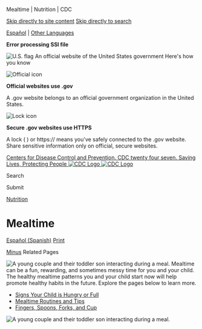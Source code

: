 





















Mealtime \| Nutrition \| CDC
 










 






 











 




[Skip directly to site content](#content)
[Skip directly to search](#headerSearch)


[Español](/spanish/) \| 
[Other Languages](https://wwwn.cdc.gov/pubs/other-languages/)

**Error processing SSI file**  



![U.S. flag](/TemplatePackage/4.0/assets/imgs/uswds/us_flag_small.png)
An official website of the United States government Here's how you know 



![Official icon](/TemplatePackage/4.0/assets/imgs/uswds/icon-dot-gov.svg)



**Official websites use .gov**


A .gov website belongs to an official government organization in the United States.







![Lock icon](/TemplatePackage/4.0/assets/imgs/uswds/icon-https.svg)



**Secure .gov websites use HTTPS**


A lock (  ) or https:// means you've safely connected to the .gov website. Share sensitive information only on official, secure websites.








 



[Centers for Disease Control and Prevention. CDC twenty four seven. Saving Lives, Protecting People
![CDC Logo](/TemplatePackage/4.0/assets/imgs/logo/logo-notext.svg)
![CDC Logo](/TemplatePackage/4.0/assets/imgs/logo/logo-notext.svg)](https://www.cdc.gov/)





Search









Submit


















 [Nutrition](/nutrition/php/about/index.html)










 











Mealtime
========

 
[Español (Spanish)](/nutrition/infantandtoddlernutrition/mealtime/index-es.html) [Print](#print)



[Minus](#collapse_25936627fc3d544f8)
Related Pages




![A young couple and their toddler son interacting during a meal.](/nutrition/infantandtoddlernutrition/images/mealtime.jpg?_=77929 "mealtime")
Mealtime can be a fun, rewarding, and sometimes messy time for you and your child. The healthy mealtime patterns you and your child start now will help promote healthy habits in the future. Explore the pages below to learn more.


* [Signs Your Child is Hungry or Full](/nutrition/infantandtoddlernutrition/mealtime/signs-your-child-is-hungry-or-full.html)
* [Mealtime Routines and Tips](/nutrition/infantandtoddlernutrition/mealtime/mealtime-routines-and-tips.html)
* [Fingers, Spoons, Forks, and Cup](/nutrition/infantandtoddlernutrition/mealtime/fingers-spoons-forks-cups.html)


![A young couple and their toddler son interacting during a meal.](/nutrition/infantandtoddlernutrition/images/mealtime.jpg?_=77929)


